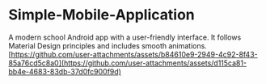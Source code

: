 # Simple-Mobile-Application
A modern school Android app with a user-friendly interface. It follows Material Design principles and includes smooth animations.
[https://github.com/user-attachments/assets/b84610e9-2949-4c92-8f43-85a76cd5c8a0](https://github.com/user-attachments/assets/d115ca81-bb4e-4683-83db-37d0fc900f9d)
